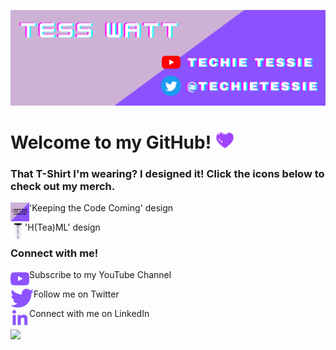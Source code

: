 ![Header](https://raw.githubusercontent.com/Tess314/Tess314/master/personal_banner2.png "Header")

# Welcome to my GitHub! <img src="https://raw.githubusercontent.com/Tess314/Tess314/master/heart.gif" width="30px">

### That T-Shirt I'm wearing? I designed it! Click the icons below to check out my merch.

[<img align="left" alt="RedBubble" height="30px" src="https://raw.githubusercontent.com/Techie-Tessie/Techie-Tessie/master/tshirt_logo.png"/>][RedBubble1]'Keeping the Code Coming' design

[<img align="left" alt="RedBubble" height="30px" src="https://raw.githubusercontent.com/Techie-Tessie/Techie-Tessie/master/travel_mug_icon.png"/>][RedBubble2]'H(Tea)ML' design

### Connect with me!

[<img align="left" alt="YouTube" height="30px" src="https://raw.githubusercontent.com/Tess314/Tess314/master/youtube_logo.png"/>][YouTube]Subscribe to my YouTube Channel

[<img align="left" alt="Twitter" height="30px" src="https://raw.githubusercontent.com/Tess314/Tess314/master/twitter_logo.png"/>][Twitter]Follow me on Twitter

[<img align="left" alt="LinkedIn" height="30px" src="https://raw.githubusercontent.com/Tess314/Tess314/master/linkedin_logo.png"/>][LinkedIn]Connect with me on LinkedIn

<img align="center" src="https://github-readme-stats.vercel.app/api?username=Tess314&show_icons=true&line_height=27&count_private=true&title_color=8C52FF"/>

<!--<img align="center" src="https://github-readme-stats.vercel.app/api/top-langs/?username=Tess314&layout=compact&title_color=8C52FF"/>-->

[RedBubble1]: https://www.redbubble.com/shop/ap/68986038
[RedBubble2]: https://www.redbubble.com/shop/ap/75270266
[YouTube]: https://www.youtube.com/channel/UCGCR-PjumUZeuMc0zZOIZdA
[Twitter]: https://twitter.com/TechieTessie
[LinkedIn]: https://www.linkedin.com/in/tess-watt-4882941b3/
